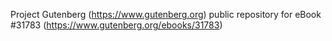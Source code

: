 Project Gutenberg (https://www.gutenberg.org) public repository for eBook #31783 (https://www.gutenberg.org/ebooks/31783)
